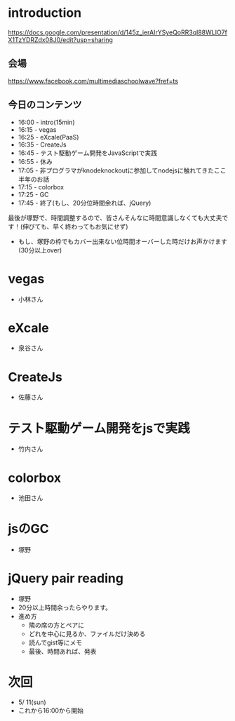 # introduction

https://docs.google.com/presentation/d/145z_ierAIrYSyeQoRR3ql88WLIO7fX1TzYDRZdx08J0/edit?usp=sharing

## 会場

https://www.facebook.com/multimediaschoolwave?fref=ts

## 今日のコンテンツ

- 16:00 - intro(15min)
- 16:15 - vegas
- 16:25 - eXcale(PaaS)
- 16:35 - CreateJs
- 16:45 - テスト駆動ゲーム開発をJavaScriptで実践
- 16:55 - 休み
- 17:05 - 非プログラマがknodeknockoutに参加してnodejsに触れてきたここ半年のお話
- 17:15 - colorbox
- 17:25 - GC
- 17:45 - 終了(もし、20分位時間余れば、jQuery)

最後が塚野で、時間調整するので、皆さんそんなに時間意識しなくても大丈夫です！(伸びても、早く終わってもお気にせず)

- もし、塚野の枠でもカバー出来ない位時間オーバーした時だけお声かけます(30分以上over)

# vegas

- 小林さん

# eXcale

- 泉谷さん

# CreateJs

- 佐藤さん

# テスト駆動ゲーム開発をjsで実践

- 竹内さん

# colorbox

- 池田さん

# jsのGC

- 塚野

# jQuery pair reading

- 塚野
- 20分以上時間余ったらやります。
- 進め方
    - 隣の席の方とペアに
    - どれを中心に見るか、ファイルだけ決める
    - 読んでgist等にメモ
    - 最後、時間あれば、発表

# 次回

- 5/ 11(sun)
- これから16:00から開始

